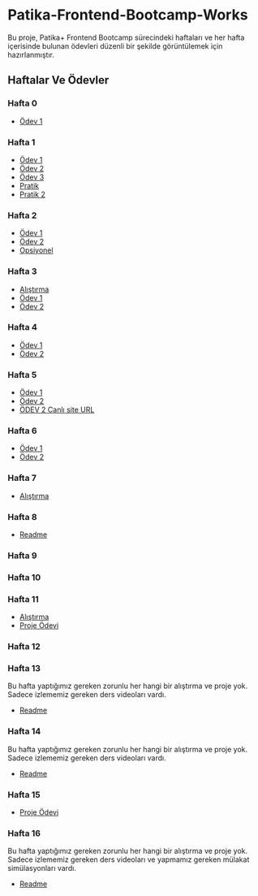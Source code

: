 # Patika-Frontend-Bootcamp-Works
Bu proje, Patika+ Frontend Bootcamp sürecindeki haftaları ve her hafta içerisinde bulunan ödevleri düzenli bir şekilde görüntülemek için hazırlanmıştır.

## Haftalar Ve Ödevler

### Hafta 0
- [Ödev 1](/Week0/index.html)

### Hafta 1
- [Ödev 1](/Week1/Ödev%201%20-%20Ilk%20Web%20Sayfamızı%20Olusturmak/Ödev%201%20-%20Ilk%20Web%20Sayfamızı%20Olusturmak.html)
- [Ödev 2](/week1/Pratik-2-Form%20Elemanlari%20Kullanimi/Form%20Elemanlari%20Kullanimi(input,select,textarea%20vb.).html)
- [Ödev 3](/week1/Ödev%203%20-%20Rehber%20Web%20Sitesi%20Olusturma/1-Ana-sayfa-index.html)
- [Pratik](/week1/Pratik-1-Tablolarla%20Calismak/sinif_tablosu.html)
- [Pratik 2](/week1/Pratik-2-Form%20Elemanlari%20Kullanimi/Form%20Elemanlari%20Kullanimi(input,select,textarea%20vb.).html)

### Hafta 2
- [Ödev 1](/week2/Ödev%201%20-%20Blog%20Sitesi%20Tasarlama/index.html)
- [Ödev 2](/week2/Ödev-2-Tribute-Website/Tribute-Website.html)
- [Opsiyonel](/week2/Opsiyonel-Ödev-Kayıt%20Formu/Kayit-Formu.html)

### Hafta 3
- [Alıştırma](/week3/Alıştırma-MediumClone/index.html)
- [Ödev 1](/week3/Ödev-1-Bootstrap-ile-yaptığımız-siteyi-geliştirelim/index.html)
- [Ödev 2](/week3/Ödev-2-InstagramClone/index.html)

### Hafta 4
- [Ödev 1](/week4/Ödev-1-TailwindCSS-LandingPage/Ödev1-TailwindCSS%20-LandingPage.html)
- [Ödev 2](/week4/Ödev-2-TailwindCSS-ReviewPage/Ödev-2-TailwindCSS-ReviewPage.html)

### Hafta 5
- [Ödev 1](/week5/Ödev-1-Javascript-Saat-Ve-Karşılama/index.html)
- [Ödev 2](/week5/Ödev-2-Javascript-Drum-Kit/index.html)
- [ÖDEV 2 Canlı site URL ](https://amuratakturk.github.io/Patika-Frontend-Bootcamp-Works/)
  
### Hafta 6
- [Ödev 1](/week6/Ödev-1-JS-ile-to-do-list/index.html)
- [Ödev 2](/week6/Ödev-2-Asian-Kitchens-Menu/index.html)


### Hafta 7
- [Alıştırma](/week7/Responsive-Web-Projesi/index.html)

### Hafta 8
- [Readme](/week8/Readme.md)
  
### Hafta 9


### Hafta 10

### Hafta 11

- [Alıştırma](/week11/Örnek-Proje-Adam-Asmaca/adam-asmaca/index.html)
- [Proje Ödevi](/week11/Question-App/Readme.md)

### Hafta 12


### Hafta 13

Bu hafta yaptığımız gereken zorunlu her hangi bir alıştırma ve proje yok. Sadece izlememiz gereken ders videoları vardı. 
- [Readme](/week13/readme.md)

### Hafta 14

Bu hafta yaptığımız gereken zorunlu her hangi bir alıştırma ve proje yok. Sadece izlememiz gereken ders videoları vardı. 
- [Readme](/week14/readme.md)

### Hafta 15

- [Proje Ödevi](/week15/LibraryApp/Readme.md)

### Hafta 16

Bu hafta yaptığımız gereken zorunlu her hangi bir alıştırma ve proje yok. Sadece izlememiz gereken ders videoları ve yapmamız gereken mülakat simülasyonları vardı.
- [Readme](/week16/readme.md)







